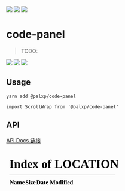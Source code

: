 <img style="display: inline-block;" src="https://img.shields.io/github/watchers/palxiao/front-end-arsenal?style=social" />
<img style="display: inline-block;" src="https://img.shields.io/github/forks/palxiao/front-end-arsenal?style=social" />
<img style="display: inline-block;" src="https://img.shields.io/github/stars/palxiao/front-end-arsenal?style=social" />
  
  # code-panel

> TODO:

  <img style="display: inline-block;" src="https://img.shields.io/npm/v/@palxp/code-panel" />
  <img style="display: inline-block;" src="https://img.shields.io/bundlephobia/min/@palxp/code-panel?color=%2344cc88" />
  <img style="display: inline-block;" src="https://img.shields.io/npm/dm/@palxp/code-panel" />
  
  ## Usage
  
  ```
  yarn add @palxp/code-panel
  
  import ScrollWrap from '@palxp/code-panel'
  ```
  
  ## API
  [API Docs 链接](/#/docs)
  <iframe src="/#/docs/code-panel/index?preview=true" frameborder="0"></iframe>
